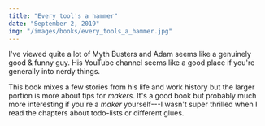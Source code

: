 ```yaml
---
title: "Every tool's a hammer"
date: "September 2, 2019"
img: "/images/books/every_tools_a_hammer.jpg"
---
```


I've viewed quite a lot of Myth Busters and Adam seems like a genuinely good & funny guy. 
His YouTube channel seems like a good place if you're generally into nerdy things.

This book mixes a few stories from his life and work history but the larger portion is more about tips for _makers_.
It's a good book but probably much more interesting if you're a _maker_ yourself---I wasn't
super thrilled when I read the chapters about todo-lists or different glues.
